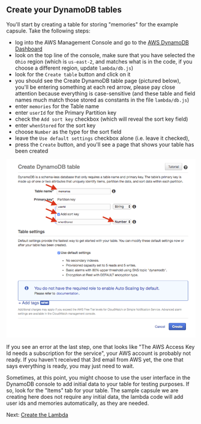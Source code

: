 ## Create your DynamoDB tables

You'll start by creating a table for storing "memories" for the example capsule. Take the following steps:
- log into the AWS Management Console and go to the [AWS DynamoDB Dashboard](https://console.aws.amazon.com/dynamodb)
- look on the top line of the console, make sure that you have selected the `Ohio` region (which is `us-east-2`, and matches what is in the code, if you choose a different region, update `lambda/db.js`)
- look for the `Create table` button and click on it
- you should see the Create DynamoDB table page (pictured below), you'll be entering something at each red arrow,
 please pay close attention because everything is case-sensitive
 (and these table and field names much match those stored as constants in the file `lambda/db.js`)
- enter `memories` for the Table name
- enter `userId` for the Primary Partition key
- check the `Add sort key` checkbox (which will reveal the sort key field)
- enter `whenStored` for the sort key
- choose `Number` as the type for the sort field
- leave the `Use default settings` checkbox alone (i.e. leave it checked),
- press the `Create` button, and you'll see a page that shows your table has been created

<p align="center">
  <img src="dynamodb-create-table.png" width="800" title="DynamoDB Create Table Settings" />
</p>

If you see an error at the last step, one that looks like "The AWS Access Key Id needs a subscription
for the service", your AWS account is probably not ready. If you haven't received that 3rd email from AWS
yet, the one that says everything is ready, you may just need to wait.

Sometimes, at this point, you might choose to use the user interface in the DynamoDB console to add initial data to
your table for testing purposes. If so, look for the "Items" tab for your table. The sample capsule we are creating
here does not require any initial data, the lambda code will add user ids and memories automatically,
as they are needed.

Next: [Create the Lambda](04-lambda-setup.md)
